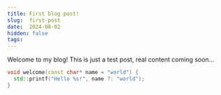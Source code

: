 ```yaml
---
title: First blog post!
slug:  first-post
date:  2024-08-02
hidden: false
tags:
---
```


<!-- markdownlint-disable MD033 -->

<script>
  import CodeBlock from '$components/basic/CodeBlock.svelte'
</script>

Welcome to my blog! This is just a test post, real content coming soon...

<CodeBlock lang="cpp">

```cpp
void welcome(const char* name = "world") {
  std::printf("Hello %s!", name ?: "world");
}
```

</CodeBlock>
